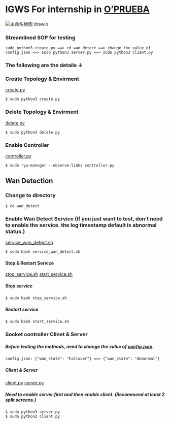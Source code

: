# IGWS For internship in [O’PRUEBA](https://www.oprueba.com/)
![未命名绘图 drawio](https://user-images.githubusercontent.com/8721804/203736202-765be3f9-a4dd-4090-b368-a78534e6f890.png)

### Streamlined SOP for testing
``
sudo python3 create.py ==> cd wan_detect ==> change the value of config.json ==> sudo python3 server.py ==> sudo python3 client.py
``
### The following are the details ↓

### Create Topology & Envirment
[create.py](https://github.com/BlackLutos/IGWS/blob/main/create.py)
```
$ sudo python3 create.py
```
### Delete Topology & Envirment
[delete.py](https://github.com/BlackLutos/IGWS/blob/main/delete.py)
```
$ sudo python3 delete.py
```
### Enable Controller
[controller.py](https://github.com/BlackLutos/IGWS/blob/main/controller.py)
```
$ sudo ryu-manager --observe-links controller.py
```

## Wan Detection
### Change to directory
```
$ cd wan_detect 
```

### Enable Wan Detect Service (If you just want to test, don't need to enable the service. the log timestamp default is abnormal status.)
[service_wan_detect.sh](https://github.com/BlackLutos/IGWS/blob/main/wan_detect/service_wan_detect.sh)
```
$ sudo bash service_wan_detect.sh
```
#### Stop & Restart Service
[stop_service.sh](https://github.com/BlackLutos/IGWS/blob/main/wan_detect/stop_service.sh)
[start_service.sh](https://github.com/BlackLutos/IGWS/blob/main/wan_detect/start_service.sh)
##### Stop service
```
$ sudo bash stop_service.sh
```
##### Restart service
```
$ sudo bash start_service.sh
```
### Socket controller Clinet & Server
##### Before testing the methods, need to change the value of [config.json](https://github.com/BlackLutos/IGWS/blob/main/wan_detect/config.json).
``
config.json: {"wan_state": "Failover"} ==> {"wan_state": "Abnormal"}
``
##### Client & Server
[client.py](https://github.com/BlackLutos/IGWS/blob/main/wan_detect/client.py)
[server.py](https://github.com/BlackLutos/IGWS/blob/main/wan_detect/server.py)
##### Need to enable server first and then enable client. (Recommend at least 2 split screens.)
```
$ sudo python3 server.py
$ sudo python3 client.py
```

